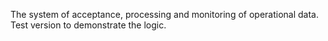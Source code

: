 
The system of acceptance, processing and monitoring of operational data. Test version to demonstrate the logic.

